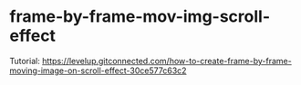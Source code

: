 # frame-by-frame-mov-img-scroll-effect

Tutorial: https://levelup.gitconnected.com/how-to-create-frame-by-frame-moving-image-on-scroll-effect-30ce577c63c2
